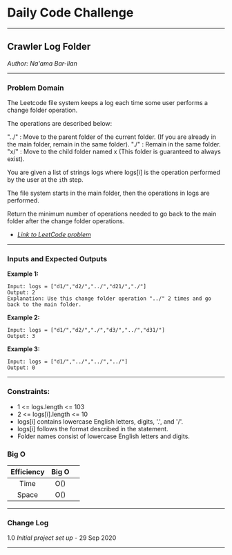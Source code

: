 # Daily Code Challenge

---

## Crawler Log Folder
*Author: Na'ama Bar-Ilan*



---

### Problem Domain

The Leetcode file system keeps a log each time some user performs a change folder operation.

The operations are described below:

"../" : Move to the parent folder of the current folder. (If you are already in the main folder, remain in the same folder).
"./" : Remain in the same folder.
"x/" : Move to the child folder named x (This folder is guaranteed to always exist).

You are given a list of strings logs where logs[i] is the operation performed by the user at the `i`th step.

The file system starts in the main folder, then the operations in logs are performed.

Return the minimum number of operations needed to go back to the main folder after the change folder operations.


* [*Link to LeetCode problem*](https://leetcode.com/problems/crawler-log-folder/)

---

### Inputs and Expected Outputs

**Example 1:**

```
Input: logs = ["d1/","d2/","../","d21/","./"]
Output: 2
Explanation: Use this change folder operation "../" 2 times and go back to the main folder.
```

**Example 2:**
```
Input: logs = ["d1/","d2/","./","d3/","../","d31/"]
Output: 3
```

**Example 3:**
```
Input: logs = ["d1/","../","../","../"]
Output: 0
```

---

### Constraints:

* 1 <= logs.length <= 103
* 2 <= logs[i].length <= 10
* logs[i] contains lowercase English letters, digits, '.', and '/'.
* logs[i] follows the format described in the statement.
* Folder names consist of lowercase English letters and digits.

### Big O


| Efficiency  | Big O |  |
| :-----------: | :-----------: |  :----------- |
| Time |  O()  |  |
| Space| O() |  |

---

### Change Log

1.0 *Initial project set up* - 29 Sep 2020  

---
